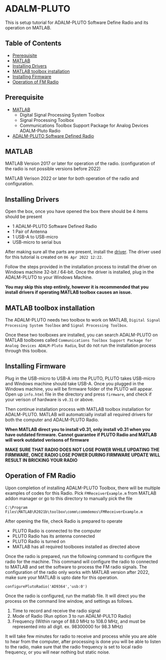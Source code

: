 # ADALM-PLUTO

This is setup tutorial for ADALM-PLUTO Software Define Radio and its operation on MATLAB.

## Table of Contents
- [Prerequisite](#Prerequisite)
- [MATLAB](#MATLAB)
- [Installing Drivers](#Installing-Drivers)
- [MATLAB toolbox installation](#MATLAB-toolbox-installation)
- [Installing Firmware](#Installing-Firmware)
- [Operation of FM Radio](#Operation-of-FM-Radio)

## Prerequisite
- [MATLAB](https://www.mathworks.com/products/matlab.html)
  - Digital Signal Processing System Toolbox
  - Signal Processing Toolbox
  - Communications Toolbox Support Package for Analog Devices ADALM-Pluto Radio
- [ADALM-PLUTO Software Defined Radio](https://www.analog.com/en/design-center/evaluation-hardware-and-software/evaluation-boards-kits/adalm-pluto.html)

## MATLAB

MATLAB Version 2017 or later for operation of the radio. (configuration of the radio is not possible versions before 2022) 

MATLAB Verison 2022 or later for both operation of the radio and configuration.

## Installing Drivers
Open the box, once you have opened the box there should be 4 items should be present
  - 1 ADALM-PLUTO Software Defined Radio
  - 1 Pair of Antenna
  - 1 USB-A to USB-micro
  - USB-micro to serial bus
  
After making sure all the parts are present, install the [driver](https://wiki.analog.com/university/tools/pluto/drivers/windows). The driver used for
this tutorial is created on ```06 Apr 2022 12:22```.

Follow the steps provided in the installation process to install the driver on Windows machine 32-bit / 64-bit. Once the driver is installed, plug in the ADALM-PLUTO
to your Windows Machine.

**You may skip this step entirely, however it is recommended that you install drivers if operating MATLAB toolbox causes an issue.**


## MATLAB toolbox installation

The ADALM-PLUTO needs two toolbox to work on MATLAB, ```Digital Signal Processing System Toolbox``` and ```Signal Processing Toolbox```.

Once these two toolboxes are installed, you can search ADALM-PLUTO on MATLAB toolboxes called ```Communications Toolbox Support Package for Analog Devices ADALM-Pluto Radio```, but do not run the installation process through this toolbox.

## Installing Firmware

Plug in the USB-micro to USB-A into the PLUTO, PLUTO takes USB-micro and Windows machine should take USB-A.
Once you plugged in the Windows machine, you will be firmware folder of the PLUTO will appear.
Open up ```info.html``` file in the directory and press ```firmware```, and check if your verison of hardware is ```v0.31``` or above.

Then continue installation process with MATLAB toolbox installation for ADALM-PLUTO. MATLAB will automatcially install all required drivers for both
the computer and ADALM-PLUTO Radio.

**When MATLAB direct you to install v0.31, only install v0.31 when you have outdated firmware. Cannot guarantee if PLUTO Radio and MATLAB will work outdated verisons of firmware**

**MAKE SURE THAT RADIO DOES NOT LOSE POWER WHILE UPDATING THE FIRMWARE, ONCE RADIO LOSE POWER DURING FIRMWARE UPDATE WILL RESULT IN BRICKING YOUR RADIO**

## Operation of FM Radio

Upon completion of installing ADALM-PLUTO Toolbox, there will be multiple examples of codes for this Radio.
Pick ```FMReceiverExample.m``` from MATLAB addon manager or go to this directory to manually pick the file

``` C:\Program Files\MATLAB\R2021b\toolbox\comm\commdemos\FMReceiverExample.m ```

After opening the file, check Radio is prepared to operate 
 - PLUTO Radio is connected to the computer
 - PLUTO Radio has its antenna connected
 - PLUTO Radio is turned on
 - MATLAB has all required toolboxes installed as directed above

Once the radio is prepared, run the following command to configure the radio for the machine. This command will configure the radio to connected to MATLAB and set the software to process the FM radio signals. The configuration of the radio only works with MATLAB version after 2022, make sure your MATLAB is upto date for this operation.

```configurePlutoRadio('AD9364','usb:0')```

Once the radio is configured, run the matlab file. It will direct you the process on the command line window, and settings as follows.
1. Time to record and receive the radio signal
2. Mode of Radio (Run option 3 to run ADALM-PULTO Radio)
3. Frequency (Within range of 88.0 MHz to 108.0 MHz, and must be represented into all digit. ex. 98300000 for 98.3 MHz)

It will take few minutes for radio to receive and process while you are able to hear from the computer, after processing is done you will be able to listen to the radio, make sure that the radio frequency is set to local radio frequency, or you will near nothing but static noise.
